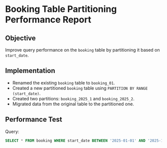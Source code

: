 # Booking Table Partitioning Performance Report

## Objective
Improve query performance on the `booking` table by partitioning it based on `start_date`.

## Implementation
- Renamed the existing `booking` table to `booking_01`.
- Created a new partitioned `booking` table using `PARTITION BY RANGE (start_date)`.
- Created two partitions: `booking_2025_1` and `booking_2025_2`.
- Migrated data from the original table to the partitioned one.

## Performance Test
Query:
```sql
SELECT * FROM booking WHERE start_date BETWEEN '2025-01-01' AND '2025-12-31';

